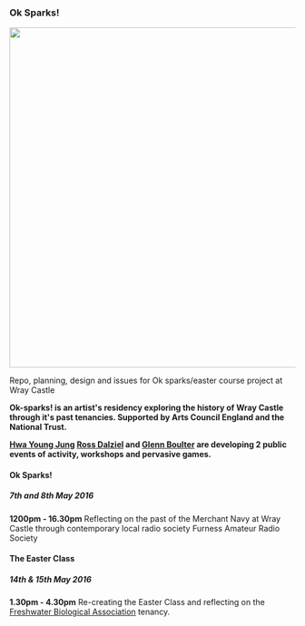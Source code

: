 ### Ok Sparks!

<img src="http://slyrabbit.net/wp-content/uploads/2015/10/LLcover-360x360.jpg" width="600">

Repo, planning, design and issues for Ok sparks/easter course project at Wray Castle

**Ok-sparks! is an artist's residency exploring the history of Wray Castle through it's past tenancies. Supported by Arts Council England and the National Trust.** 

**[Hwa Young Jung](http://slyrabbit.net/) [Ross Dalziel](http://cheapjack.org.uk) and [Glenn Boulter](http://glennboulter.net/) are developing 2 public events of activity, workshops and pervasive games.**

#### Ok Sparks!
##### 7th and 8th May 2016
**1200pm - 16.30pm**
Reflecting on the past of the Merchant Navy at Wray Castle through contemporary local radio society Furness Amateur Radio Society

#### The Easter Class
##### 14th & 15th May 2016
**1.30pm - 4.30pm**
Re-creating the Easter Class and reflecting on the [Freshwater Biological Association](http://www.fba.org.uk/) tenancy. 



